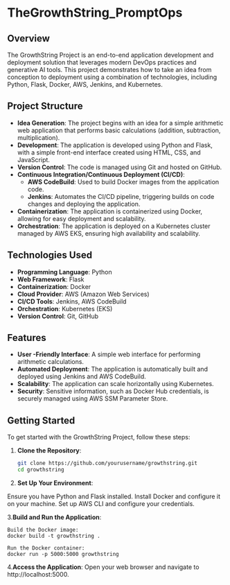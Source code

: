 # TheGrowthString_PromptOps

## Overview

The GrowthString Project is an end-to-end application development and deployment solution that leverages modern DevOps practices and generative AI tools. This project demonstrates how to take an idea from conception to deployment using a combination of technologies, including Python, Flask, Docker, AWS, Jenkins, and Kubernetes.

## Project Structure

- **Idea Generation**: The project begins with an idea for a simple arithmetic web application that performs basic calculations (addition, subtraction, multiplication).
- **Development**: The application is developed using Python and Flask, with a simple front-end interface created using HTML, CSS, and JavaScript.
- **Version Control**: The code is managed using Git and hosted on GitHub.
- **Continuous Integration/Continuous Deployment (CI/CD)**: 
  - **AWS CodeBuild**: Used to build Docker images from the application code.
  - **Jenkins**: Automates the CI/CD pipeline, triggering builds on code changes and deploying the application.
- **Containerization**: The application is containerized using Docker, allowing for easy deployment and scalability.
- **Orchestration**: The application is deployed on a Kubernetes cluster managed by AWS EKS, ensuring high availability and scalability.

## Technologies Used

- **Programming Language**: Python
- **Web Framework**: Flask
- **Containerization**: Docker
- **Cloud Provider**: AWS (Amazon Web Services)
- **CI/CD Tools**: Jenkins, AWS CodeBuild
- **Orchestration**: Kubernetes (EKS)
- **Version Control**: Git, GitHub

## Features

- **User -Friendly Interface**: A simple web interface for performing arithmetic calculations.
- **Automated Deployment**: The application is automatically built and deployed using Jenkins and AWS CodeBuild.
- **Scalability**: The application can scale horizontally using Kubernetes.
- **Security**: Sensitive information, such as Docker Hub credentials, is securely managed using AWS SSM Parameter Store.

## Getting Started

To get started with the GrowthString Project, follow these steps:

1. **Clone the Repository**:
   ```bash
   git clone https://github.com/yourusername/growthstring.git
   cd growthstring
2. **Set Up Your Environment**:

Ensure you have Python and Flask installed.
Install Docker and configure it on your machine.
Set up AWS CLI and configure your credentials.

3.**Build and Run the Application**:

    Build the Docker image:
    docker build -t growthstring .
    
    Run the Docker container:
    docker run -p 5000:5000 growthstring
    
4.**Access the Application**:
Open your web browser and navigate to http://localhost:5000.


